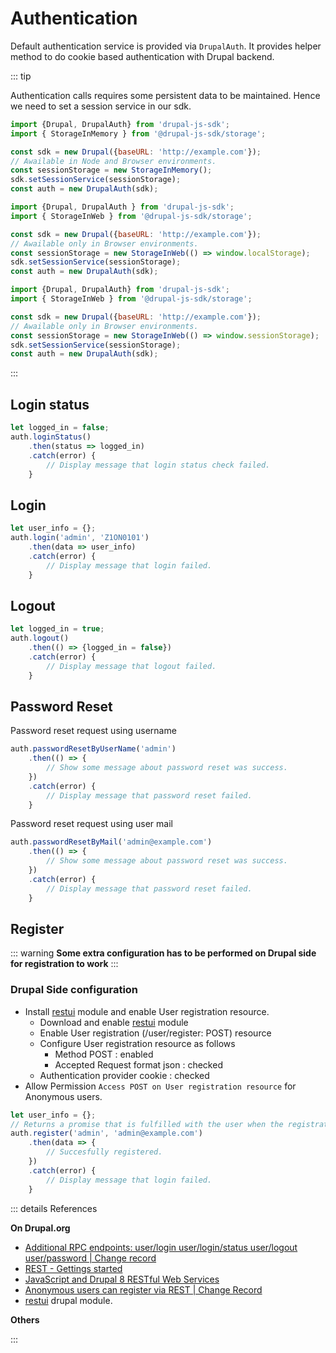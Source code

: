 # Authentication

Default authentication service is provided via `DrupalAuth`.
It provides helper method to do cookie based authentication with Drupal backend.

::: tip

Authentication calls requires some persistent data to be maintained.
Hence we need to set a session service in our sdk.

<CodeGroup>
  <CodeGroupItem title="Memory" active>

```js {5,6,7}
import {Drupal, DrupalAuth} from 'drupal-js-sdk';
import { StorageInMemory } from '@drupal-js-sdk/storage';

const sdk = new Drupal({baseURL: 'http://example.com'});
// Awailable in Node and Browser environments.
const sessionStorage = new StorageInMemory();
sdk.setSessionService(sessionStorage);
const auth = new DrupalAuth(sdk);
```

  </CodeGroupItem>
  <CodeGroupItem title="localStorage">

```js {5,6,7}
import {Drupal, DrupalAuth } from 'drupal-js-sdk';
import { StorageInWeb } from '@drupal-js-sdk/storage';

const sdk = new Drupal({baseURL: 'http://example.com'});
// Awailable only in Browser environments.
const sessionStorage = new StorageInWeb(() => window.localStorage);
sdk.setSessionService(sessionStorage);
const auth = new DrupalAuth(sdk);
```

  </CodeGroupItem>
  <CodeGroupItem title="sessionStorage">

```js {5,6,7}
import {Drupal, DrupalAuth} from 'drupal-js-sdk';
import { StorageInWeb } from '@drupal-js-sdk/storage';

const sdk = new Drupal({baseURL: 'http://example.com'});
// Awailable only in Browser environments.
const sessionStorage = new StorageInWeb(() => window.sessionStorage);
sdk.setSessionService(sessionStorage);
const auth = new DrupalAuth(sdk);
```

  </CodeGroupItem>
</CodeGroup>

:::

## Login status

```js {2}
let logged_in = false;
auth.loginStatus()
    .then(status => logged_in)
    .catch(error) {
        // Display message that login status check failed. 
    }
````

## Login
```js {2}
let user_info = {};
auth.login('admin', 'Z1ON0101')
    .then(data => user_info)
    .catch(error) {
        // Display message that login failed. 
    }
```
## Logout <Badge type="warning" text="experimental" vertical="top" />

```js {2}
let logged_in = true;
auth.logout()
    .then(() => {logged_in = false})
    .catch(error) {
        // Display message that logout failed. 
    }
```
## Password Reset <Badge type="warning" text="experimental" vertical="top" />

Password reset request using username
```js {1}
auth.passwordResetByUserName('admin')
    .then(() => { 
        // Show some message about password reset was success.
    })
    .catch(error) {
        // Display message that password reset failed. 
    }
```
Password reset request using user mail
```js {1}
auth.passwordResetByMail('admin@example.com')
    .then(() => { 
        // Show some message about password reset was success.
    })
    .catch(error) {
        // Display message that password reset failed. 
    }
```
## Register <Badge type="warning" text="experimental" vertical="top" />

::: warning
**Some extra configuration has to be performed on Drupal side for registration to work**
:::

### Drupal Side configuration
- Install [restui](https://www.drupal.org/project/restui) module and enable User registration resource.
    - Download and enable [restui](https://www.drupal.org/project/restui) module
    - Enable User registration (/user/register: POST) resource
    - Configure User registration resource as follows
      - Method POST : enabled
      - Accepted Request format json : checked
    - Authentication provider cookie : checked
- Allow Permission `Access POST on User registration resource` for Anonymous users.
  
```js {3}
let user_info = {};
// Returns a promise that is fulfilled with the user when the registration completes.
auth.register('admin', 'admin@example.com')
    .then(data => {
        // Succesfully registered.
    })
    .catch(error) {
        // Display message that login failed. 
    }
```

::: details References

**On Drupal.org**
- [Additional RPC endpoints: user/login user/login/status user/logout user/password
| Change record](https://www.drupal.org/node/2720655)
- [REST - Gettings started](https://www.drupal.org/docs/8/core/modules/rest/1-getting-started-rest-configuration-rest-request-fundamentals)
- [JavaScript and Drupal 8 RESTful Web Services](https://www.drupal.org/docs/8/core/modules/rest/javascript-and-drupal-8-restful-web-services#s-login)
- [Anonymous users can register via REST | Change Record](https://www.drupal.org/node/2752071)
- [restui](https://www.drupal.org/project/restui) drupal module.

**Others**

:::
